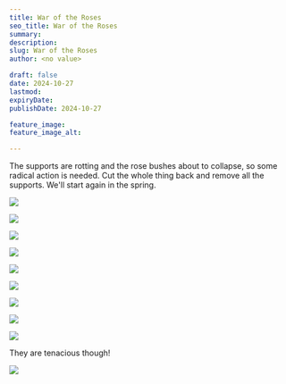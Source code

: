```yaml
---
title: War of the Roses
seo_title: War of the Roses
summary:
description:
slug: War of the Roses
author: <no value>

draft: false
date: 2024-10-27
lastmod:
expiryDate:
publishDate: 2024-10-27

feature_image:
feature_image_alt:

---
```

The supports are rotting and the rose bushes about to collapse, so some radical action is needed.
Cut the whole thing back and remove all the supports. We'll start again in the spring.

![](/images/8186.jpeg)

![](/images/8184.jpeg)

![](/images/8193.jpeg)

![](/images/8194.jpeg)

![](/images/8187.jpeg)

![](/images/8200.jpeg)

![](/images/8201.jpeg)


![](/images/1254.jpeg)

![](/images/1256.jpeg)

They are tenacious though!

![](/images/1253.jpeg)